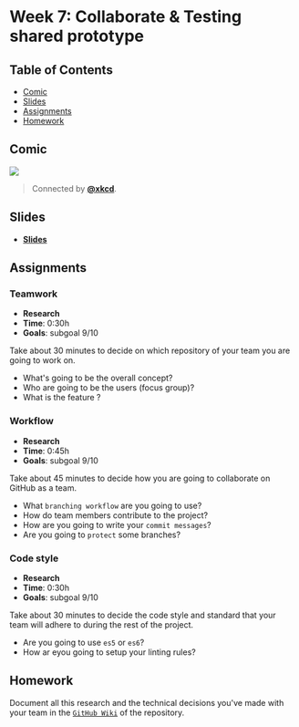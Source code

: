 <!--lint disable no-html-->

# Week 7: Collaborate & Testing shared prototype

## Table of Contents

*   [Comic](#comic)
*   [Slides](#slides)
*   [Assignments](#assignments)
*   [Homework](#homework)

## Comic

[![][comic-cover]][comic-link]

> Connected by [**@xkcd**][comic-author].

## Slides

*   [**Slides**][slides-lab]

## Assignments

### Teamwork

*   **Research**
*   **Time**: 0:30h
*   **Goals**: subgoal 9/10

Take about 30 minutes to decide on which repository of your team you are going to work on.
* What's going to be the overall concept?
* Who are going to be the users (focus group)?
* What is the feature ?

### Workflow

*   **Research**
*   **Time**: 0:45h
*   **Goals**: subgoal 9/10

Take about 45 minutes to decide how you are going to collaborate on GitHub as a team.
* What `branching workflow` are you going to use?
* How do team members contribute to the project?
* How are you going to write your `commit messages`?
* Are you going to `protect` some branches?

### Code style
*   **Research**
*   **Time**: 0:30h
*   **Goals**: subgoal 9/10

Take about 30 minutes to decide the code style and standard that your team will adhere to during the rest of the project.

* Are you going to use `es5` or `es6`?
* How ar eyou going to setup your linting rules?

## Homework

Document all this research and the technical decisions you've made with your team in the [`GitHub Wiki`](https://guides.github.com/features/wikis/#creating-your-wiki) of the repository.

[bugs]: readme.md#bugs

[comic-cover]: https://imgs.xkcd.com/comics/connected.png

[comic-link]: https://xkcd.com/807/

[comic-author]: https://xkcd.com

[refresh]: readme.md#resources-to-refresh-your-memory

[slides-lab]: https://docs.google.com/presentation/d/1FQrPU-T4j4xChCuUekXQPxs0DPYw-TRRTbV7IPJ9Tbk/edit?usp=sharing

[moodle-be]: https://moodle.cmd.hva.nl/course/view.php?id=431
